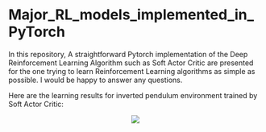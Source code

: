 # Major_RL_models_implemented_in_PyTorch
In this repository, A straightforward Pytorch implementation of the Deep Reinforcement Learning Algorithm such as Soft Actor Critic are presented for the one trying to learn Reinforcement Learning algorithms as simple as possible. I would be happy to answer any questions. 

Here are the learning results for inverted pendulum environment trained by Soft Actor Critic:
<p align="center">
  <img src="/SAC/inverted_pendulum.png" />
</p>
